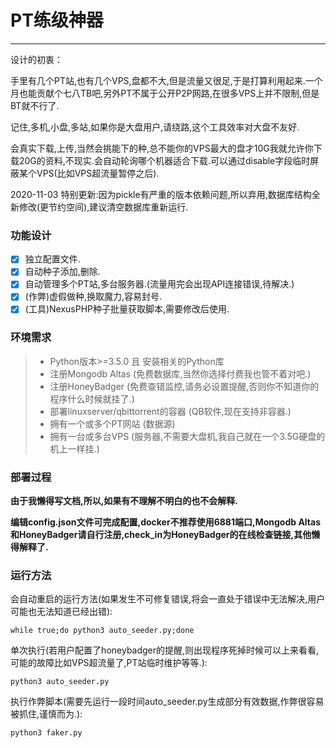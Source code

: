 # PT练级神器

------

设计的初衷：

手里有几个PT站,也有几个VPS,盘都不大,但是流量又很足,于是打算利用起来.一个月也能贡献个七八TB吧,另外PT不属于公开P2P网路,在很多VPS上并不限制,但是BT就不行了.

记住,多机,小盘,多站,如果你是大盘用户,请绕路,这个工具效率对大盘不友好.

会真实下载,上传,当然会挑能下的种,总不能你的VPS最大的盘才10G我就允许你下载20G的资料,不现实.会自动轮询哪个机器适合下载.可以通过disable字段临时屏蔽某个VPS(比如VPS超流量暂停之后).

2020-11-03 特别更新:因为pickle有严重的版本依赖问题,所以弃用,数据库结构全新修改(更节约空间),建议清空数据库重新运行.

### 功能设计

- [x] 独立配置文件.
- [x] 自动种子添加,删除.
- [x] 自动管理多个PT站,多台服务器.(流量用完会出现API连接错误,待解决.)
- [x] (作弊)虚假做种,换取魔力,容易封号.
- [x] (工具)NexusPHP种子批量获取脚本,需要修改后使用.

### 环境需求

> * Python版本>=3.5.0 且 安装相关的Python库
> * 注册Mongodb Altas (免费数据库,当然你选择付费我也管不着对吧.)
> * 注册HoneyBadger (免费查错监控,请务必设置提醒,否则你不知道你的程序什么时候就挂了.)
> * 部署linuxserver/qbittorrent的容器 (QB软件,现在支持非容器.)
> * 拥有一个或多个PT网站 (数据源)
> * 拥有一台或多台VPS (服务器,不需要大盘机,我自己就在一个3.5G硬盘的机上一样挂.)

### 部署过程

**由于我懒得写文档,所以,如果有不理解不明白的也不会解释.**

**编辑config.json文件可完成配置,docker不推荐使用6881端口,Mongodb Altas和HoneyBadger请自行注册,check_in为HoneyBadger的在线检查链接,其他懒得解释了.**

### 运行方法

会自动重启的运行方法(如果发生不可修复错误,将会一直处于错误中无法解决,用户可能也无法知道已经出错):
```shell
while true;do python3 auto_seeder.py;done
```

单次执行(若用户配置了honeybadger的提醒,则出现程序死掉时候可以上来看看,可能的故障比如VPS超流量了,PT站临时维护等等.):
```shell
python3 auto_seeder.py
```

执行作弊脚本(需要先运行一段时间auto_seeder.py生成部分有效数据,作弊很容易被抓住,谨慎而为.):
```shell
python3 faker.py
```
